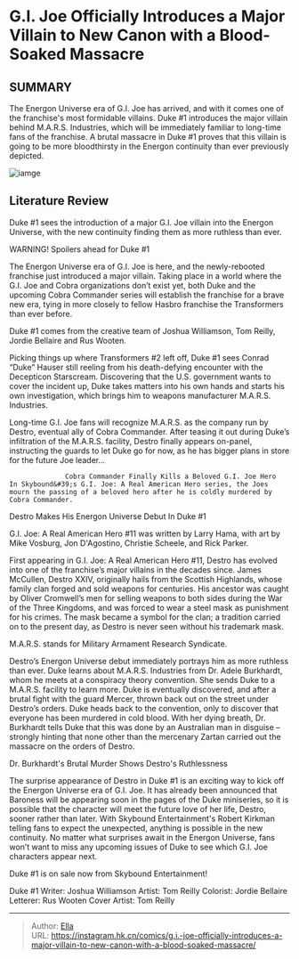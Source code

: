 # G.I. Joe Officially Introduces a Major Villain to New Canon with a Blood-Soaked Massacre


## SUMMARY 



  The Energon Universe era of G.I. Joe has arrived, and with it comes one of the franchise&#39;s most formidable villains.   Duke #1 introduces the major villain behind M.A.R.S. Industries, which will be immediately familiar to long-time fans of the franchise.   A brutal massacre in Duke #1 proves that this villain is going to be more bloodthirsty in the Energon continuity than ever previously depicted.  

![iamge](https://static1.srcdn.com/wordpress/wp-content/uploads/2023/11/cobra-commander-and-dreadnok-buzzer.jpg)

## Literature Review

Duke #1 sees the introduction of a major G.I. Joe villain into the Energon Universe, with the new continuity finding them as more ruthless than ever.




WARNING! Spoilers ahead for Duke #1




The Energon Universe era of G.I. Joe is here, and the newly-rebooted franchise just introduced a major villain. Taking place in a world where the G.I. Joe and Cobra organizations don’t exist yet, both Duke and the upcoming Cobra Commander series will establish the franchise for a brave new era, tying in more closely to fellow Hasbro franchise the Transformers than ever before.



Duke #1 comes from the creative team of Joshua Williamson, Tom Reilly, Jordie Bellaire and Rus Wooten.




Picking things up where Transformers #2 left off, Duke #1 sees Conrad “Duke” Hauser still reeling from his death-defying encounter with the Decepticon Starscream. Discovering that the U.S. government wants to cover the incident up, Duke takes matters into his own hands and starts his own investigation, which brings him to weapons manufacturer M.A.R.S. Industries.




          

Long-time G.I. Joe fans will recognize M.A.R.S. as the company run by Destro, eventual ally of Cobra Commander. After teasing it out during Duke’s infiltration of the M.A.R.S. facility, Destro finally appears on-panel, instructing the guards to let Duke go for now, as he has bigger plans in store for the future Joe leader…

                  Cobra Commander Finally Kills a Beloved G.I. Joe Hero   In Skybound&#39;s G.I. Joe: A Real American Hero series, the Joes mourn the passing of a beloved hero after he is coldly murdered by Cobra Commander.   


 Destro Makes His Energon Universe Debut In Duke #1 
          






G.I. Joe: A Real American Hero #11 was written by Larry Hama, with art by Mike Vosburg, Jon D&#39;Agostino, Christie Scheele, and Rick Parker.




First appearing in G.I. Joe: A Real American Hero #11, Destro has evolved into one of the franchise’s major villains in the decades since. James McCullen, Destro XXIV, originally hails from the Scottish Highlands, whose family clan forged and sold weapons for centuries. His ancestor was caught by Oliver Cromwell’s men for selling weapons to both sides during the War of the Three Kingdoms, and was forced to wear a steel mask as punishment for his crimes. The mask became a symbol for the clan; a tradition carried on to the present day, as Destro is never seen without his trademark mask.



M.A.R.S. stands for Military Armament Research Syndicate.







Destro’s Energon Universe debut immediately portrays him as more ruthless than ever. Duke learns about M.A.R.S. Industries from Dr. Adele Burkhardt, whom he meets at a conspiracy theory convention. She sends Duke to a M.A.R.S. facility to learn more. Duke is eventually discovered, and after a brutal fight with the guard Mercer, thrown back out on the street under Destro’s orders. Duke heads back to the convention, only to discover that everyone has been murdered in cold blood. With her dying breath, Dr. Burkhardt tells Duke that this was done by an Australian man in disguise – strongly hinting that none other than the mercenary Zartan carried out the massacre on the orders of Destro.



 Dr. Burkhardt&#39;s Brutal Murder Shows Destro&#39;s Ruthlessness 
          

The surprise appearance of Destro in Duke #1 is an exciting way to kick off the Energon Universe era of G.I. Joe. It has already been announced that Baroness will be appearing soon in the pages of the Duke miniseries, so it is possible that the character will meet the future love of her life, Destro, sooner rather than later. With Skybound Entertainment&#39;s Robert Kirkman telling fans to expect the unexpected, anything is possible in the new continuity. No matter what surprises await in the Energon Universe, fans won’t want to miss any upcoming issues of Duke to see which G.I. Joe characters appear next.






Duke #1 is on sale now from Skybound Entertainment!




 Duke #1                 Writer: Joshua Williamson   Artist: Tom Reilly   Colorist: Jordie Bellaire   Letterer: Rus Wooten   Cover Artist: Tom Reilly      




---

> Author: [Ella](https://instagram.hk.cn/)  
> URL: https://instagram.hk.cn/comics/g.i.-joe-officially-introduces-a-major-villain-to-new-canon-with-a-blood-soaked-massacre/  

